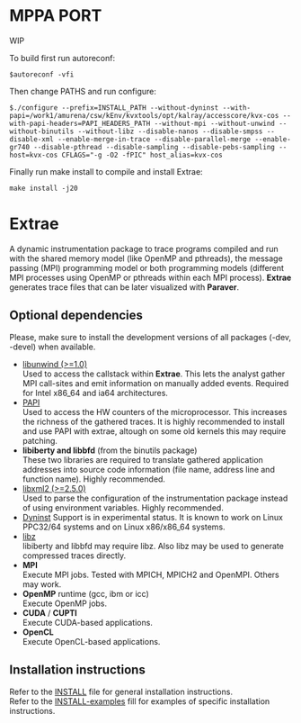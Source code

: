MPPA PORT
======
WIP

To build first run autoreconf:

```console
$autoreconf -vfi
```

Then change PATHS and run configure:

```console
$./configure --prefix=INSTALL_PATH --without-dyninst --with-papi=/work1/amurena/csw/kEnv/kvxtools/opt/kalray/accesscore/kvx-cos --with-papi-headers=PAPI_HEADERS_PATH --without-mpi --without-unwind --without-binutils --without-libz --disable-nanos --disable-smpss --disable-xml --enable-merge-in-trace --disable-parallel-merge --enable-gr740 --disable-pthread --disable-sampling --disable-pebs-sampling --host=kvx-cos CFLAGS="-g -O2 -fPIC" host_alias=kvx-cos
```

Finally run make install to compile and install Extrae:

```console
make install -j20
```

Extrae
======

A dynamic instrumentation package to trace programs compiled and run with the
shared memory model (like OpenMP and pthreads), the message passing (MPI)
programming model or both programming models (different MPI processes using
OpenMP or pthreads within each MPI process). **Extrae** generates trace files
that can be later visualized with **Paraver**.


Optional dependencies
---------------------

Please, make sure to install the development versions of all packages (-dev,
-devel) when available.

* [libunwind (>=1.0)](http://www.nongnu.org/libunwind)  
	Used to access the callstack within **Extrae**. This lets the analyst gather
	MPI call-sites and emit information on manually added events. Required for
	Intel x86_64 and ia64 architectures.
* [PAPI](http://icl.cs.utk.edu/papi)  
	Used to access the HW counters of the microprocessor. This increases the
	richness of the gathered traces. It is highly recommended to install and use
	PAPI with extrae, altough on some old kernels this may require patching.
* **libiberty and libbfd** (from the binutils package)  
	These two libraries are required to translate gathered application addresses
	into source code information (file name, address line and function name).
	Highly recommended.
* [libxml2 (>=2.5.0)](http://www.xmlsoft.org)  
	Used to parse the configuration of the instrumentation package instead of
	using environment variables. Highly recommended.
* [Dyninst](http://www.dyninst.org)
	Support is in experimental status. It is known to work on Linux PPC32/64
	systems and on Linux x86/x86_64 systems.
* [libz](http://www.zlib.net)  
	libiberty and libbfd may require libz. Also libz may be used to generate
	compressed traces directly.
* **MPI**  
  Execute MPI jobs. Tested with MPICH, MPICH2 and OpenMPI. Others may work.
* **OpenMP** runtime (gcc, ibm or icc)  
	Execute OpenMP jobs.
* **CUDA** / **CUPTI**  
	Execute CUDA-based applications.
* **OpenCL**  
	Execute OpenCL-based applications.


Installation instructions
-------------------------

Refer to the [INSTALL](./INSTALL) file for general installation instructions.  
Refer to the [INSTALL-examples](./INSTALL-examples) fill for examples of
specific installation instructions.
